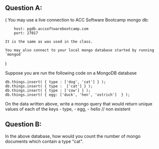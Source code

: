 ## Question A:

(
    You may use a live connection to ACC Software Bootcamp mongo db:

        host: pgdb.accsoftwarebootcamp.com
        port: 27017

    It is the same as was used in the class.

    You may also connect to your local mongo database started by running `mongod`
)

Suppose you are run the following code on a MongoDB database

    db.things.insert( { type : ['dog', 'cat'] } );
    db.things.insert( { type :  ['cat'] } );
    db.things.insert( { type : ['cow'] } );
    db.things.insert( { egg: ['duck', 'hen', 'ostrich']  } );

On the data written above, write a mongo query that would return unique 
values of each of the keys
	- type, 
    - egg, 
    - hello // non existent


## Question B:

In the above database, how would you count the number of mongo documents which contain a type "cat".

